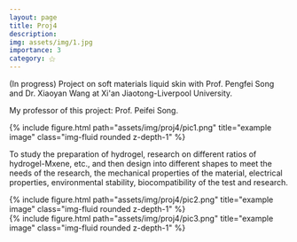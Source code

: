```yaml
---
layout: page
title: Proj4
description:
img: assets/img/1.jpg
importance: 3
category: ⚝
---
```


(In progress) Project on soft materials liquid skin with Prof. Pengfei Song and Dr. Xiaoyan Wang at Xi'an Jiaotong-Liverpool University.

My professor of this project: Prof. Peifei Song.
<div class="row">
    <div class="col-sm mt-3 mt-md-0">
        {% include figure.html path="assets/img/proj4/pic1.png" title="example image" class="img-fluid rounded z-depth-1" %}
    </div>
</div>
<div class="caption">
</div>

To study the preparation of hydrogel, research on different ratios of hydrogel-Mxene, etc., and then design into different shapes to meet the needs of the research, the mechanical properties of the material, electrical properties, environmental stability, biocompatibility of the test and research.
<div class="row">
    <div class="col-sm mt-3 mt-md-0">
        {% include figure.html path="assets/img/proj4/pic2.png" title="example image" class="img-fluid rounded z-depth-1" %}
    </div>
    <div class="col-sm mt-3 mt-md-0">
        {% include figure.html path="assets/img/proj4/pic3.png" title="example image" class="img-fluid rounded z-depth-1" %}
    </div>
</div>
<div class="caption">
</div>